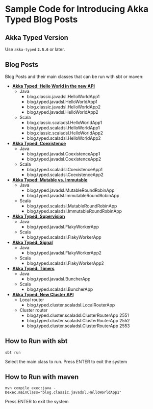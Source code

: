 # Sample Code for Introducing Akka Typed Blog Posts

## Akka Typed Version

Use `akka-typed` **`2.5.6`** or later.

## Blog Posts

Blog Posts and their main classes that can be run with sbt or maven:

* **[Akka Typed: Hello World in the new API](https://akka.io/blog/2017/05/05/typed-intro)**
  * Java
    * blog.classic.javadsl.HelloWorldApp1
    * blog.typed.javadsl.HelloWorldApp1
    * blog.classic.javadsl.HelloWorldApp2
    * blog.typed.javadsl.HelloWorldApp2
  * Scala
    * blog.classic.scaladsl.HelloWorldApp1
    * blog.typed.scaladsl.HelloWorldApp1
    * blog.classic.scaladsl.HelloWorldApp2
    * blog.typed.scaladsl.HelloWorldApp2
* **[Akka Typed: Coexistence](https://akka.io/blog/2017/05/06/typed-coexistence)**
  * Java
    * blog.typed.javadsl.CoexistenceApp1
    * blog.typed.javadsl.CoexistenceApp2
  * Scala
    * blog.typed.scaladsl.CoexistenceApp1
    * blog.typed.scaladsl.CoexistenceApp2
* **[Akka Typed: Mutable vs. Immutable](https://akka.io/blog/2017/05/08/typed-mutable-vs-immutable)**
  * Java
    * blog.typed.javadsl.MutableRoundRobinApp
    * blog.typed.javadsl.ImmutableRoundRobinApp
  * Scala
    * blog.typed.scaladsl.MutableRoundRobinApp
    * blog.typed.scaladsl.ImmutableRoundRobinApp
* **[Akka Typed: Supervision](https://akka.io/blog/2017/05/16/supervision)**
  * Java
    * blog.typed.javadsl.FlakyWorkerApp
  * Scala
    * blog.typed.scaladsl.FlakyWorkerApp
* **[Akka Typed: Signal](https://akka.io/blog/2017/05/19/signals)**
  * Java
    * blog.typed.javadsl.FlakyWorkerApp2
  * Scala
    * blog.typed.scaladsl.FlakyWorkerApp2
* **[Akka Typed: Timers](https://akka.io/blog/2017/05/26/timers)**
  * Java
    * blog.typed.javadsl.BuncherApp
  * Scala
    * blog.typed.scaladsl.BuncherApp    
* **[Akka Typed: New Cluster API](https://akka.io/blog/2017/09/28/typed-cluster)**
  * Local router 
    * blog.typed.cluster.scaladsl.LocalRouterApp
  * Cluster router 
    * blog.typed.cluster.scaladsl.ClusterRouterApp 2551
    * blog.typed.cluster.scaladsl.ClusterRouterApp 2552
    * blog.typed.cluster.scaladsl.ClusterRouterApp 2553

## How to Run with sbt

```
sbt run
```

Select the main class to run.
Press ENTER to exit the system

## How to Run with maven

```
mvn compile exec:java -Dexec.mainClass="blog.classic.javadsl.HelloWorldApp1"
```

Press ENTER to exit the system
 
